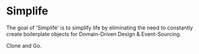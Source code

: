 # Simplife

The goal of 'Simplife' is to simplify life by eliminating the need to constantly create boilerplate objects for Domain-Driven Design & Event-Sourcing.


Clone and Go.

